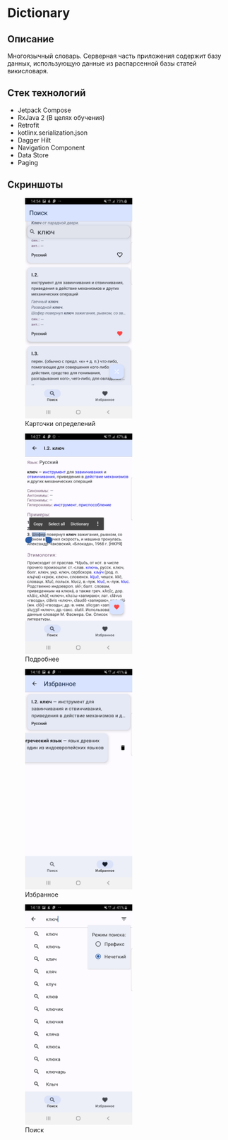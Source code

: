 # Dictionary

## Описание

Многоязычный словарь. Серверная часть приложения содержит базу данных, использующую данные из
распарсенной базы статей викисловаря.

## Стек технологий

* Jetpack Compose
* RxJava 2 (В целях обучения)
* Retrofit
* kotlinx.serialization.json
* Dagger Hilt
* Navigation Component
* Data Store
* Paging

## Скриншоты

<figure>
<img alt="Карточки определений" height="500" src="screenshots/Screenshot_20220928-145452_Dictionary.jpg"/>
<figcaption>Карточки определений</figcaption>
</figure>
<figure>
<img alt="Подробнее" height="500" src="screenshots/Screenshot_20220928-142743_Dictionary.jpg"/>
<figcaption>Подробнее</figcaption>
</figure>
<figure>
<img alt="Избранное" height="500" src="screenshots/Screenshot_20220928-141834_Dictionary.jpg"/>
<figcaption>Избранное</figcaption>
</figure>
<figure>
<img alt="Поиск" height="500" src="screenshots/Screenshot_20220928-141852_Dictionary.jpg"/>
<figcaption>Поиск</figcaption>
</figure>
